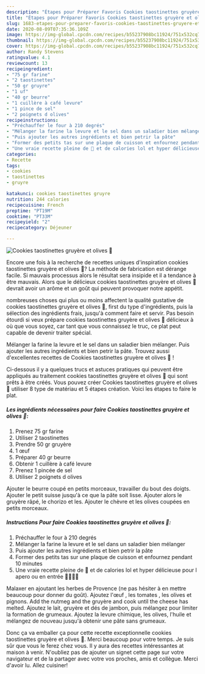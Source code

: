 ```yaml
---
description: "Étapes pour Préparer Favoris Cookies taostinettes gruyère et olives 🧀"
title: "Étapes pour Préparer Favoris Cookies taostinettes gruyère et olives 🧀"
slug: 1683-etapes-pour-preparer-favoris-cookies-taostinettes-gruyere-et-olives
date: 2020-08-09T07:35:36.109Z
image: https://img-global.cpcdn.com/recipes/b55237908bc11924/751x532cq70/cookies-taostinettes-gruyere-et-olives-🧀-photo-principale-de-la-recette.jpg
thumbnail: https://img-global.cpcdn.com/recipes/b55237908bc11924/751x532cq70/cookies-taostinettes-gruyere-et-olives-🧀-photo-principale-de-la-recette.jpg
cover: https://img-global.cpcdn.com/recipes/b55237908bc11924/751x532cq70/cookies-taostinettes-gruyere-et-olives-🧀-photo-principale-de-la-recette.jpg
author: Randy Stevens
ratingvalue: 4.1
reviewcount: 13
recipeingredient:
- "75 gr farine"
- "2 taostinettes"
- "50 gr gruyre"
- "1 uf"
- "40 gr beurre"
- "1 cuillère à café levure"
- "1 pince de sel"
- "2 poignets d olives"
recipeinstructions:
- "Préchauffer le four à 210 degrés"
- "Mélanger la farine la levure et le sel dans un saladier bien mélanger"
- "Puis ajouter les autres ingrédients et bien petrir la pâte"
- "Former des petits tas sur une plaque de cuisson et enfournez pendant 10 minutes"
- "Une vraie recette pleine de 🧀 et de calories lol et hyper délicieuse pour l apero ou en entrée 🤩😁✌🏻"
categories:
- Recette
tags:
- cookies
- taostinettes
- gruyre

katakunci: cookies taostinettes gruyre 
nutrition: 244 calories
recipecuisine: French
preptime: "PT19M"
cooktime: "PT33M"
recipeyield: "2"
recipecategory: Déjeuner

---
```



![Cookies taostinettes gruyère et olives 🧀](https://img-global.cpcdn.com/recipes/b55237908bc11924/751x532cq70/cookies-taostinettes-gruyere-et-olives-🧀-photo-principale-de-la-recette.jpg)

Encore une fois à la recherche de recettes uniques d'inspiration cookies taostinettes gruyère et olives 🧀? La méthode de fabrication est dérange facile. Si mauvais processus alors le résultat sera insipide et il a tendance à être mauvais. Alors que le délicieux cookies taostinettes gruyère et olives 🧀 devrait avoir un arôme et un goût qui peuvent provoquer notre appétit.

nombreuses choses qui plus ou moins affectent la qualité gustative de cookies taostinettes gruyère et olives 🧀, first du type d'ingrédients, puis la sélection des ingrédients frais, jusqu'à comment faire et servir. Pas besoin étourdi si veux prépare cookies taostinettes gruyère et olives 🧀 délicieux à où que vous soyez, car tant que vous connaissez le truc, ce plat peut capable de devenir traiter spécial.

Mélanger la farine la levure et le sel dans un saladier bien mélanger. Puis ajouter les autres ingrédients et bien petrir la pâte. Trouvez aussi d&#39;excellentes recettes de Cookies taostinettes gruyère et olives 🧀 !


Ci-dessous il y a quelques trucs et astuces pratiques qui peuvent être appliqués au traitement cookies taostinettes gruyère et olives 🧀 qui sont prêts à être créés. Vous pouvez créer Cookies taostinettes gruyère et olives 🧀 utiliser 8 type de matériau et 5 étapes création. Voici les étapes to faire le plat.

<!--inarticleads1-->

##### Les ingrédients nécessaires pour faire Cookies taostinettes gruyère et olives 🧀:

1. Prenez 75 gr farine
1. Utiliser 2 taostinettes
1. Prendre 50 gr gruyère
1.  1 œuf
1. Préparer 40 gr beurre
1. Obtenir 1 cuillère à café levure
1. Prenez 1 pincée de sel
1. Utiliser 2 poignets d olives


Ajouter le beurre coupé en petits morceaux, travailler du bout des doigts. Ajouter le petit suisse jusqu&#39;à ce que la pâte soit lisse. Ajouter alors le gruyère râpé, le chorizo et les. Ajouter le chèvre et les olives coupées en petits morceaux. 

<!--inarticleads2-->

##### Instructions Pour faire Cookies taostinettes gruyère et olives 🧀:

1. Préchauffer le four à 210 degrés
1. Mélanger la farine la levure et le sel dans un saladier bien mélanger
1. Puis ajouter les autres ingrédients et bien petrir la pâte
1. Former des petits tas sur une plaque de cuisson et enfournez pendant 10 minutes
1. Une vraie recette pleine de 🧀 et de calories lol et hyper délicieuse pour l apero ou en entrée 🤩😁✌🏻


Malaxer en ajoutant les herbes de Provence (ne pas hésiter à en mettre beaucoup pour donner du goût). Ajoutez l&#39;œuf , les tomates , les olives et pignons. Add the nutmeg and the gruyère and cook until the cheese has melted. Ajoutez le lait, gruyère et dés de jambon, puis mélangez pour limiter la formation de grumeaux. Ajoutez la levure chimique, les olives, l&#39;huile et mélangez de nouveau jusqu&#39;à obtenir une pâte sans grumeaux. 


Donc ça va emballer ça pour cette recette exceptionnelle cookies taostinettes gruyère et olives 🧀. Merci beaucoup pour votre temps. Je suis sûr que vous le ferez chez vous. Il y aura des recettes  intéressantes at maison à venir. N'oubliez pas de ajouter un signet cette page sur votre navigateur et de la partager avec votre vos proches, amis et collègue. Merci d'avoir lu. Allez cuisiner!
